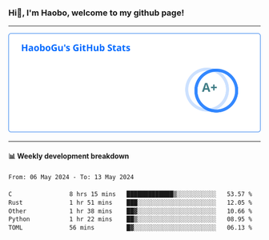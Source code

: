 <!--<h2 align="center"> Hi👋, I'm Haobo, welcome to my github page! </h2>-->
### Hi👋, I'm Haobo, welcome to my github page!
-------

<img href="https://github.com/HaoboGu" src="assets/stats.svg" alt="github stats" /> 

-------

#### 📊 **Weekly development breakdown**
<!--START_SECTION:waka-->

```txt
From: 06 May 2024 - To: 13 May 2024

C                8 hrs 15 mins   █████████████▒░░░░░░░░░░░   53.57 %
Rust             1 hr 51 mins    ███░░░░░░░░░░░░░░░░░░░░░░   12.05 %
Other            1 hr 38 mins    ██▓░░░░░░░░░░░░░░░░░░░░░░   10.66 %
Python           1 hr 22 mins    ██▒░░░░░░░░░░░░░░░░░░░░░░   08.95 %
TOML             56 mins         █▓░░░░░░░░░░░░░░░░░░░░░░░   06.13 %
```

<!--END_SECTION:waka-->
<!--
backup url: https://github-readme-status-dusky-ten.vercel.app/api?username=HaoboGu&count_private=true&show_icons=true&theme=transparent&border_color=2f80ed
-->
<!--
**HaoboGu/HaoboGu** is a ✨ _special_ ✨ repository because its `README.md` (this file) appears on your GitHub profile.

Here are some ideas to get you started:

- 🔭 I’m currently working on AI-assisted programming tools
- 🌱 I’m currently learning ...
- 👯 I’m looking to collaborate on ...
- 🤔 I’m looking for help with ...
- 💬 Ask me about ...
- 📫 How to reach me: ...
- 😄 Pronouns: ...
- ⚡ Fun fact: ...
-->

